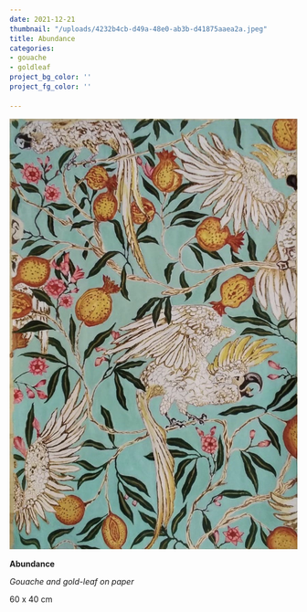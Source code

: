 ```yaml
---
date: 2021-12-21
thumbnail: "/uploads/4232b4cb-d49a-48e0-ab3b-d41875aaea2a.jpeg"
title: Abundance
categories:
- gouache
- goldleaf
project_bg_color: ''
project_fg_color: ''

---
```

![](/uploads/4232b4cb-d49a-48e0-ab3b-d41875aaea2a.jpeg)

**Abundance**

_Gouache and gold-leaf on paper_

60 x 40 cm
